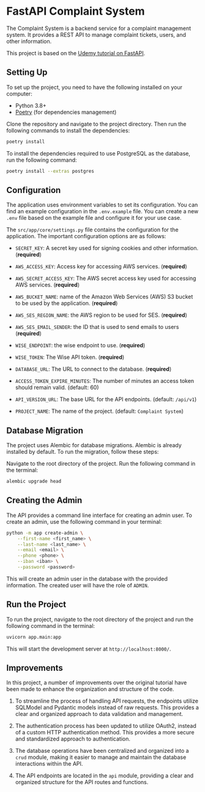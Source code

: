 # FastAPI Complaint System

The Complaint System is a backend service for a complaint management system. It
provides a REST API to manage complaint tickets, users, and other information.

This project is based on the [Udemy tutorial on FastAPI][udemy].

## Setting Up

To set up the project, you need to have the following installed on your
computer:

- Python 3.8+
- [Poetry][poetry] (for dependencies management)

Clone the repository and navigate to the project directory. Then run the
following commands to install the dependencies:

```bash
poetry install
```

To install the dependencies required to use PostgreSQL as the database, run the
following command:

```bash
poetry install --extras postgres
```

## Configuration

The application uses environment variables to set its configuration. You can
find an example configuration in the `.env.example` file. You can create a new
`.env` file based on the example file and configure it for your use case.

The `src/app/core/settings.py` file contains the configuration for the
application. The important configuration options are as follows:

- `SECRET_KEY`: A secret key used for signing cookies and other information.
  (**required**)

- `AWS_ACCESS_KEY`: Access key for accessing AWS services. (**required**)

- `AWS_SECRET_ACCESS_KEY`: The AWS secret access key used for accessing AWS
  services. (**required**)

- `AWS_BUCKET_NAME`: name of the Amazon Web Services (AWS) S3 bucket to be used
   by the application. (**required**)

- `AWS_SES_REGION_NAME`: the AWS region to be used for SES. (**required**)

- `AWS_SES_EMAIL_SENDER`: the ID that is used to send emails to users (**required**)

- `WISE_ENDPOINT`: the wise endpoint to use. (**required**)

- `WISE_TOKEN`: The Wise API token. (**required**)

- `DATABASE_URL`: The URL to connect to the database. (**required**)

- `ACCESS_TOKEN_EXPIRE_MINUTES`: The number of minutes an access token should
  remain valid. (default: 60)

- `API_VERSION_URL`: The base URL for the API endpoints. (default: `/api/v1`)

- `PROJECT_NAME`: The name of the project. (default: `Complaint System`)

## Database Migration

The project uses Alembic for database migrations. Alembic is already installed
by default. To run the migration, follow these steps:

Navigate to the root directory of the project. Run the following command in the
terminal:

```bash
alembic upgrade head
```

## Creating the Admin

The API provides a command line interface for creating an admin user. To create
an admin, use the following command in your terminal:


```bash
python -m app create-admin \
    --first-name <first_name> \
    --last-name <last_name> \
    --email <email> \
    --phone <phone> \
    --iban <iban> \
    --password <password>
```

This will create an admin user in the database with the provided information.
The created user will have the role of `ADMIN`.

## Run the Project

To run the project, navigate to the root directory of the project and run the
following command in the terminal:

```bash
uvicorn app.main:app
```

This will start the development server at `http://localhost:8000/`.

[poetry]: <https://python-poetry.org>
[udemy]: <https://www.udemy.com/course/fastapi-rest/>

## Improvements

In this project, a number of improvements over the original tutorial have been
made to enhance the organization and structure of the code.

1. To streamline the process of handling API requests, the endpoints utilize
   SQLModel and Pydantic models instead of raw requests. This provides a clear
   and organized approach to data validation and management.

2. The authentication process has been updated to utilize OAuth2, instead of a
   custom HTTP authentication method. This provides a more secure and
   standardized approach to authentication.

3. The database operations have been centralized and organized into a `crud`
   module, making it easier to manage and maintain the database interactions
   within the API.

4. The API endpoints are located in the `api` module, providing a clear and
   organized structure for the API routes and functions.
